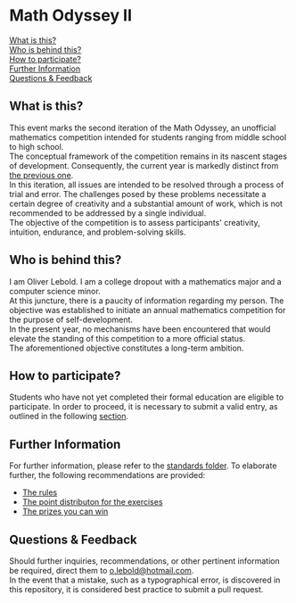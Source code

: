 # Math Odyssey II

[What is this?](#what-is-this)\
[Who is behind this?](#who-is-behind-this)\
[How to participate?](#how-to-participate)\
[Further Information](#further-information)\
[Questions & Feedback](#questions--feedback)

## What is this?

This event marks the second iteration of the Math Odyssey, an unofficial mathematics competition intended for students ranging from middle school to high school.\
The conceptual framework of the competition remains in its nascent stages of development. Consequently, the current year is markedly distinct from [the previous one](https://www.overleaf.com/read/jdttxtdrgpdk#da9747).\
In this iteration, all issues are intended to be resolved through a process of trial and error. The challenges posed by these problems necessitate a certain degree of creativity and a substantial amount of work, which is not recommended to be addressed by a single individual.\
The objective of the competition is to assess participants' creativity, intuition, endurance, and problem-solving skills.

## Who is behind this?

I am Oliver Lebold. I am a college dropout with a mathematics major and a computer science minor.\
At this juncture, there is a paucity of information regarding my person. The objective was established to initiate an annual mathematics competition for the purpose of self-development.\
In the present year, no mechanisms have been encountered that would elevate the standing of this competition to a more official status.\
The aforementioned objective constitutes a long-term ambition.

## How to participate?

Students who have not yet completed their formal education are eligible to participate. In order to proceed, it is necessary to submit a valid entry, as outlined in the following [section](https://github.com/Pseudoexpertise/Math-Odyssee-II/blob/main/standards/rules.md#correct-submission).

## Further Information

For further information, please refer to the [standards folder](./standards/). To elaborate further, the following recommendations are provided:

- [The rules](./standards/rules.md)
- [The point distributon for the exercises](./standards/evaluation.md)
- [The prizes you can win](./standards/prizes.md)


## Questions & Feedback

Should further inquiries, recommendations, or other pertinent information be required, direct them to o.lebold@hotmail.com.\
In the event that a mistake, such as a typographical error, is discovered in this repository, it is considered best practice to submit a pull request.
